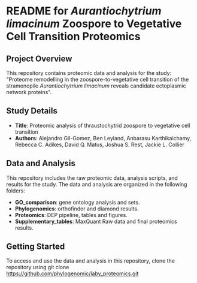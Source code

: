 # README for _Aurantiochytrium limacinum_ Zoospore to Vegetative Cell Transition Proteomics
## Project Overview
This repository contains proteomic data and analysis for the study: "Proteome remodelling in the zoospore-to-vegetative cell transition of the stramenopile _Aurantiochytrium limacinum_ reveals candidate ectoplasmic network proteins".

## Study Details
- **Title**: Proteomic analysis of thraustochytrid zoospore to vegetative cell transition
- **Authors**: Alejandro Gil-Gomez, Ben Leyland, Anbarasu Karthikaichamy, Rebecca C. Adikes, David Q. Matus, Joshua S. Rest, Jackie L. Collier

## Data and Analysis
This repository includes the raw proteomic data, analysis scripts, and results for the study. The data and analysis are organized in the following folders:

- **GO_comparison**: gene ontology analysis and sets.
- **Phylogenomics**: orthofinder and diamond results.
- **Proteomics**: DEP pipeline, tables and figures.
- **Supplementary_tables**: MaxQuant Raw data and final proteomics results.

## Getting Started
To access and use the data and analysis in this repository, clone the repository using git clone https://github.com/phylogenomic/laby_proteomics.git